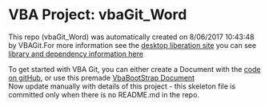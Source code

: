 # VBA Project: vbaGit_Word
This repo (vbaGit_Word) was automatically created on 8/06/2017 10:43:48 by VBAGit.For more information see the [desktop liberation site](http://ramblings.mcpher.com/Home/excelquirks/drivesdk/vbagit "desktop liberation")
you can see [library and dependency information here](dependencies.md)

To get started with VBA Git, you can either create a Document with the [code on gitHub](https://github.com/brucemcpherson/VbaGit "VbaGit repo"), or use this premade [VbaBootStrap Document](http://ramblings.mcpher.com/Home/excelquirks/downlable-items/VbaGitBootStrap.xlsm "VbaBootStrap")  
Now update manually with details of this project - this skeleton file is committed only when there is no README.md in the repo.